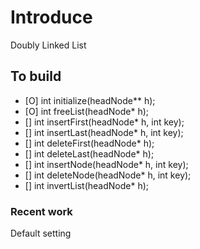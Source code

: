 # Introduce
Doubly Linked List

## To build
- [O] int initialize(headNode** h);
- [O] int freeList(headNode* h);
- [] int insertFirst(headNode* h, int key);
- [] int insertLast(headNode* h, int key);
- [] int deleteFirst(headNode* h);
- [] int deleteLast(headNode* h);
- [] int insertNode(headNode* h, int key);
- [] int deleteNode(headNode* h, int key);
- [] int invertList(headNode* h);


### Recent work
Default setting